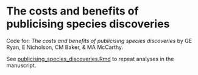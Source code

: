 # The costs and benefits of publicising species discoveries
Code for: *The costs and benefits of publicising species discoveries* by GE Ryan, E Nicholson, CM Baker, & MA McCarthy.

See [publicising_species_discoveries.Rmd](publicising_species_discoveries.md) to repeat analyses in the manuscript.
